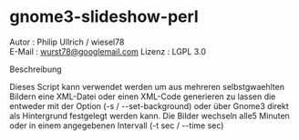 gnome3-slideshow-perl
=====================

Autor   : Philip Ullrich / wiesel78 <br>
E-Mail  : wurst78@googlemail.com
Lizenz  : LGPL 3.0

Beschreibung 
  
  Dieses Script kann verwendet werden um aus mehreren selbstgwaehlten Bildern eine XML-Datei oder einen 
  XML-Code generieren zu lassen die entweder mit der Option (-s / --set-background) oder über Gnome3 direkt 
  als Hintergrund festgelegt werden kann. Die Bilder wechseln alle5 Minuten oder in einem angegebenen
  Intervall (-t sec / --time sec)
  